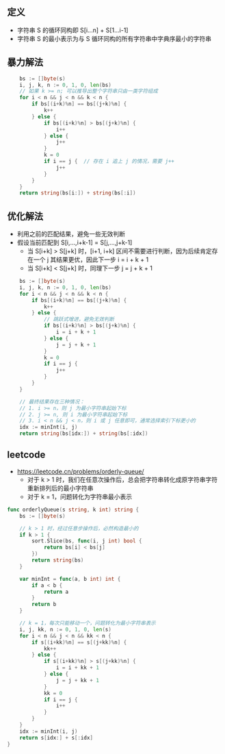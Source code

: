 ## 定义
- 字符串 S 的循环同构即 S[i...n] + S[1...i-1]
- 字符串 S 的最小表示为与 S 循环同构的所有字符串中字典序最小的字符串

## 暴力解法
```go
	bs := []byte(s)
	i, j, k, n := 0, 1, 0, len(bs)
    // 如果 k >= n; 可以推导出整个字符串只由一类字符组成
	for i < n && j < n && k < n {
		if bs[(i+k)%n] == bs[(j+k)%n] {
			k++  
		} else {
			if bs[(i+k)%n] > bs[(j+k)%n] {
				i++
			} else {
				j++
			}
			k = 0
			if i == j {  // 存在 i 追上 j 的情况，需要 j++
				j++
			}
		}
	}
	return string(bs[i:]) + string(bs[:i])
```

## 优化解法
- 利用之前的匹配结果，避免一些无效判断
- 假设当前匹配到 S[i,...,i+k-1] = S[j,...,j+k-1]
	- 当 S[i+k] > S[j+k] 时，[i+1, i+k] 区间不需要进行判断，因为后续肯定存在一个 j 其结果更优，因此下一步 i = i + k + 1
	- 当 S[i+k] < S[j+k] 时，同理下一步 j = j + k + 1
```go
	bs := []byte(s)
	i, j, k, n := 0, 1, 0, len(bs)
	for i < n && j < n && k < n {
		if bs[(i+k)%n] == bs[(j+k)%n] {
			k++
		} else {
			// 跳跃式增进，避免无效判断
			if bs[(i+k)%n] > bs[(j+k)%n] {
				i = i + k + 1
			} else {
				j = j + k + 1
			}
			k = 0
			if i == j {
				j++
			}
		}
	}

	// 最终结果存在三种情况：
	// 1. i >= n，则 j 为最小字符串起始下标
	// 2. j >= n, 则 i 为最小字符串起始下标
	// 3. i < n && j < n，则 i 或 j 任意即可，通常选择索引下标更小的
	idx := minInt(i, j)
	return string(bs[idx:]) + string(bs[:idx])
```

## leetcode
- https://leetcode.cn/problems/orderly-queue/
	- 对于 k > 1 时，我们在任意次操作后，总会把字符串转化成原字符串字符重新排列后的最小字符串
	- 对于 k = 1，问题转化为字符串最小表示
```go
func orderlyQueue(s string, k int) string {
	bs := []byte(s)

	// k > 1 时，经过任意步操作后，必然构造最小的
	if k > 1 {
		sort.Slice(bs, func(i, j int) bool {
			return bs[i] < bs[j]
		})
		return string(bs)
	}

	var minInt = func(a, b int) int {
		if a < b {
			return a
		}
		return b
	}

	// k = 1，每次只能移动一个，问题转化为最小字符串表示
	i, j, kk, n := 0, 1, 0, len(s)
	for i < n && j < n && kk < n {
		if s[(i+kk)%n] == s[(j+kk)%n] {
			kk++
		} else {
			if s[(i+kk)%n] > s[(j+kk)%n] {
				i = i + kk + 1
			} else {
				j = j + kk + 1
			}
			kk = 0
			if i == j {
				i++
			}
		}
	}
	idx := minInt(i, j)
	return s[idx:] + s[:idx]
}
```